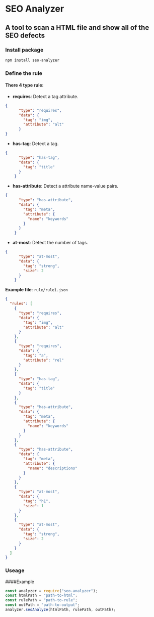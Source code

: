# SEO Analyzer
## A tool to scan a HTML file and show all of the SEO defects

### Install package
```javascript
npm install seo-analyzer 
```

### Define the rule
#### There 4 type rule:
- **requires**: Detect a tag attribute.
```json
{
      "type": "requires",
      "data": {
        "tag": "img",
        "attribute": "alt"
      }
}
```
- **has-tag**: Detect a tag.
```json
{
      "type": "has-tag",
      "data": {
        "tag": "title"
      }
    }
```
- **has-attribute**: Detect a attribute name-value pairs.
```json
{
      "type": "has-attribute",
      "data": {
        "tag": "meta",
        "attribute": {
          "name": "keywords"
        }
      }
    }
```
- **at-most**: Detect the number of tags.
```json
{
      "type": "at-most",
      "data": {
        "tag": "strong",
        "size": 2
      }
    }
```
**Example file**: ```rule/rule1.json```
```json
{
  "rules": [
    {
      "type": "requires",
      "data": {
        "tag": "img",
        "attribute": "alt"
      }
    },
    {
      "type": "requires",
      "data": {
        "tag": "a",
        "attribute": "rel"
      }
    },
    {
      "type": "has-tag",
      "data": {
        "tag": "title"
      }
    },
    {
      "type": "has-attribute",
      "data": {
        "tag": "meta",
        "attribute": {
          "name": "keywords"
        }
      }
    },
    {
      "type": "has-attribute",
      "data": {
        "tag": "meta",
        "attribute": {
          "name": "descriptions"
        }
      }
    },
    {
      "type": "at-most",
      "data": {
        "tag": "h1",
        "size": 1
      }
    },
    {
      "type": "at-most",
      "data": {
        "tag": "strong",
        "size": 2
      }
    }
  ]
}
```

### Useage
####Example

```js
const analyzer = require("seo-analyzer");
const htmlPath = "path-to-html";
const rulePath = "path-to-rule";
const outPath = "path-to-output";
analyzer.seoAnalyze(htmlPath, rulePath, outPath);
```

